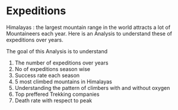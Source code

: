 # Expeditions
Himalayas : the largest mountain range in the world attracts a lot of Mountaineers each year. Here is an Analysis to understand these of expeditions over years. 

The goal of this Analysis is to understand
1) The number of expeditions over years
2) No of expeditions season wise
3) Success rate each season
4) 5 most climbed mountains in Himalayas
5) Understanding the pattern of climbers with and without oxygen
6) Top preffered Trekking companies
7) Death rate with respect to peak

